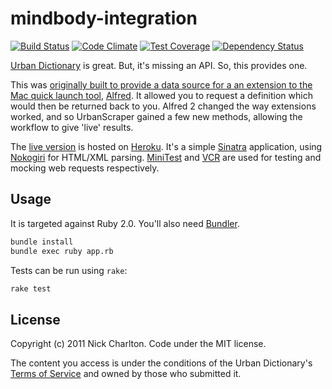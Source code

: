 # mindbody-integration

[![Build Status](https://magnum.travis-ci.com/radoi90/mindbody-fitter.svg?token=h7yztF3b263no45wNybc&branch=master)](https://magnum.travis-ci.com/radoi90/mindbody-fitter)
[![Code Climate](https://codeclimate.com/github/nickcharlton/urbanscraper/badges/gpa.svg)](https://codeclimate.com/github/nickcharlton/urbanscraper)
[![Test Coverage](https://codeclimate.com/github/nickcharlton/urbanscraper/badges/coverage.svg)](https://codeclimate.com/github/nickcharlton/urbanscraper)
[![Dependency Status](https://gemnasium.com/nickcharlton/urbanscraper.svg)](https://gemnasium.com/nickcharlton/urbanscraper)

[Urban Dictionary][] is great. But, it's missing an API. So, this provides one.

This was [originally built to provide a data source for a an extension to the Mac
quick launch tool][post], [Alfred][]. It allowed you to request a definition which
would then be returned back to you. Alfred 2 changed the way extensions worked, and 
so UrbanScraper gained a few new methods, allowing the workflow to give 'live'
results.

The [live version][] is hosted on [Heroku][]. It's a simple [Sinatra][] application, 
using [Nokogiri][] for HTML/XML parsing. [MiniTest][] and [VCR][] are used for
testing and mocking web requests respectively.

## Usage

It is targeted against Ruby 2.0. You'll also need [Bundler][].

```bash
bundle install
bundle exec ruby app.rb
```

Tests can be run using `rake`:

```bash
rake test
```

## License

Copyright (c) 2011 Nick Charlton. Code under the MIT license.

The content you access is under the conditions of the Urban Dictionary's 
[Terms of Service][tos] and owned by those who submitted it.

[Urban Dictionary]: http://www.urbandictionary.com/
[post]: http://nickcharlton.net/posts/introducing-urbanscraper.html
[Alfred]: http://www.alfredapp.com
[live version]: http://urbanscraper.herokuapp.com/
[Heroku]: http://heroku.com/
[Sinatra]: http://www.sinatrarb.com/
[Nokogiri]: http://nokogiri.org/
[MiniTest]: https://github.com/seattlerb/minitest
[VCR]: https://github.com/vcr/vcr
[Bundler]: http://bundler.io
[tos]: http://www.urbandictionary.com/tos.php
